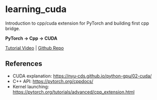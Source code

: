 # learning_cuda

Introduction to cpp/cuda extension for PyTorch and building first cpp bridge.

**PyTorch -> Cpp -> CUDA**

[Tutorial Video](https://www.youtube.com/watch?v=l_Rpk6CRJYI) | [Github Repo](https://github.com/kwea123/pytorch-cppcuda-tutorial)

## References

- CUDA explanation: https://nyu-cds.github.io/python-gpu/02-cuda/
- C++ API: https://pytorch.org/cppdocs/
- Kernel launching: https://pytorch.org/tutorials/advanced/cpp_extension.html
